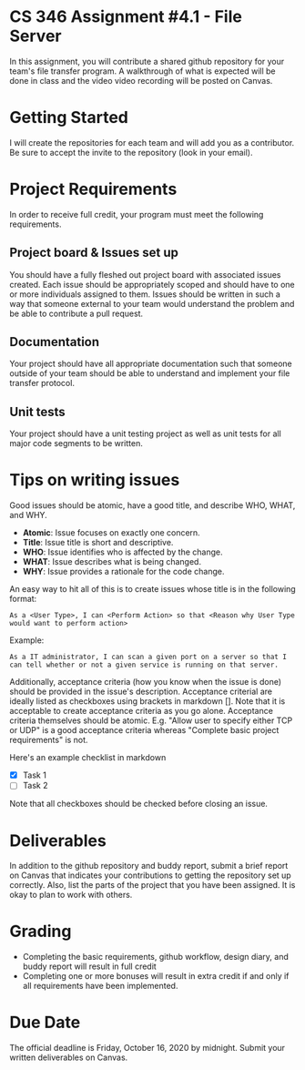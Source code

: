 # CS 346 Assignment #4.1 - File Server
In this assignment, you will contribute a shared github repository for your team's file transfer program.  A walkthrough of what is expected will be done in class and the video video recording will be posted on Canvas.

# Getting Started
I will create the repositories for each team and will add you as a contributor.  Be sure to accept the invite to the repository (look in your email).

# Project Requirements
In order to receive full credit, your program must meet the following requirements.

## Project board & Issues set up
You should have a fully fleshed out project board with associated issues created.  Each issue should be appropriately scoped and should have to one or more individuals assigned to them.  Issues should be written in such a way that someone external to your team would understand the problem and be able to contribute a pull request. 

## Documentation
Your project should have all appropriate documentation such that someone outside of your team should be able to understand and implement your file transfer protocol.  

## Unit tests
Your project should have a unit testing project as well as unit tests for all major code segments to be written.  

# Tips on writing issues
Good issues should be atomic, have a good title, and describe WHO, WHAT, and WHY. 
* **__Atomic__**: Issue focuses on exactly one concern. 
* **__Title__**: Issue title is short and descriptive.
* **__WHO__**: Issue identifies who is affected by the change. 
* **__WHAT__**: Issue describes what is being changed.  
* **__WHY__**: Issue provides a rationale for the code change. 

An easy way to hit all of this is to create issues whose title is in the following format:

```As a <User Type>, I can <Perform Action> so that <Reason why User Type would want to perform action>```

Example:

```As a IT administrator, I can scan a given port on a server so that I can tell whether or not a given service is running on that server.```

Additionally, acceptance criteria (how you know when the issue is done) should be provided in the issue's description. 
Acceptance criterial are ideally listed as checkboxes using brackets in markdown [].  Note that it is acceptable to create acceptance criteria as you
go alone.  Acceptance criteria themselves should be atomic. E.g. "Allow user to specify either TCP or UDP" is a good
acceptance criteria whereas "Complete basic project requirements" is not.  

Here's an example checklist in markdown

- [x] Task 1
- [ ] Task 2

Note that all checkboxes should be checked before closing an issue.

# Deliverables
In addition to the github repository and buddy report, submit a brief report on Canvas that indicates your contributions to getting the repository set up correctly.  Also, list the parts of the project that you have been assigned.  It is okay to plan to work with others.

# Grading
* Completing the basic requirements, github workflow, design diary, and buddy report will result in full credit
* Completing one or more bonuses will result in extra credit if and only if all requirements 
have been implemented.  

# Due Date
The official deadline is Friday, October 16, 2020 by midnight.  Submit your written deliverables on Canvas.  
